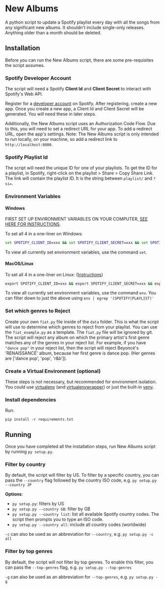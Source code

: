 # New Albums

A python script to update a Spotify playlist every day with all the songs from any significant new albums. It shouldn't include single-only releases. Anything older than a month should be deleted.

## Installation

Before you can run the New Albums script, there are some pre-requisites the script assumes.

### Spotify Developer Account

The script will need a Spotify **Client Id** and **Client Secret** to interact with Spotify's Web API.

Register for a [developer account](https://developer.spotify.com) on Spotify. After registering, create a new app. Once you create a new app, a Client Id and Client Secret will be generated. You will need these in later steps.

Additionally, the New Albums script uses an Authorization Code Flow. Due to this, you will need to set a redirect URL for your app. To add a redirect URL, open the app's settings. Note: The New Albums script is only intended to run locally, on your machine, so add a redirect link to `http://localhost:8080`.

### Spotify Playlist Id

The script will need the unique ID for one of your playlists. To get the ID for a playlist, in Spotify, right-click on the playlist > Share > Copy Share Link. The link will contain the playlist ID. It is the string between `playlist/` and `?si=`.

### Environment Variables

#### Windows

FIRST SET UP ENVIRONMENT VARIABLES ON YOUR COMPUTER, [SEE HERE FOR INSTRUCTIONS](https://superuser.com/questions/949560/how-do-i-set-system-environment-variables-in-windows-10).

To set all 4 in a one-liner on Windows:

```cmd
set SPOTIFY_CLIENT_ID=xxx && set SPOTIFY_CLIENT_SECRET=xxx && set SPOTIFY_REDIRECT_URI=http://localhost:8080 && set NEW_ALBUMS_PLAYLIST_ID=xxx && set SPOTIFY_USER=xxx
```

To view all currently set environment variables, use the command `set`.

#### MacOS/Linux

To set all 4 in a one-liner on Linux: ([Instructions](https://www.serverlab.ca/tutorials/linux/administration-linux/how-to-set-environment-variables-in-linux/))

```cmd
export SPOTIFY_CLIENT_ID=xxx && export SPOTIFY_CLIENT_SECRET=xxx && export SPOTIFY_REDIRECT_URI='http://localhost:8080' && export NEW_ALBUMS_PLAYLIST_ID=xxx && export SPOTIFY_USER=xxx
```

To view all currently set environment variables, use the command `env`. You can filter down to just the above using `env | egrep '(SPOTIFY|PLAYLIST)'`

### Set which genres to Reject
Create your own `fiat.py` file inside of the `data` folder. This is what the script will use to determine which genres to reject from your playlist. You can use the `fiat_example.py` as a template.
The `fiat.py` file will be ignored by git.
The script will reject any album on which the primary artist's first genre matches any of the genres in your reject list. For example, if you have `"dance pop"` in your reject list, then the script will reject Beyoncé's 'RENAISSANCE' album, because her first genre is dance pop. (Her genres are ['dance pop', 'pop', 'r&b']).

### Create a Virtual Environment (optional)

These steps is not necessary, but recommended for environment isolation. You could use [virtualenv](https://virtualenv.pypa.io/en/latest/installation.html) (and [virtualenvwrapper](https://virtualenvwrapper.readthedocs.io/en/latest/index.html)) or just the built-in [venv](https://docs.python.org/3/library/venv.html).

### Install dependencies

Run:

```
pip install -r requirements.txt
```

## Running

Once you have completed all the installation steps, run New Albums script by running `py setup.py`.

### Filter by country

By default, the script will filter by US. To filter by a specific country, you can pass the `--country` flag followed by the country ISO code, e.g. `py setup.py --country JP`

**Options**:
- `py setup.py`: filters by US
- `py setup.py --country GB`: filter by GB
- `py setup.py --country list`: list all available Spotify country codes. The script then prompts you to type an ISO code.
- `py setup.py --country all`: include all country codes (worldwide)

`-c` can also be used as an abbreviation for `--country`, e.g. `py setup.py -c all`

### Filter by top genres

By default, the script will not filter by top genres. To enable this filter, you can pass the `--top-genres` flag, e.g. `py setup.py --top-genres`

`-g` can also be used as an abbreviation for `--top-genres`, e.g. `py setup.py -g`